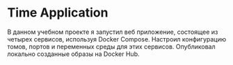 # Time Application

В данном учебном проекте я запустил веб приложение, состоящее из четырех сервисов, используя Docker Compose.
Настроил конфигурацию томов, портов и переменных среды для этих сервисов.
Опубликовал локально созданные образы на Docker Hub.
